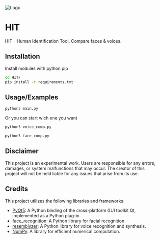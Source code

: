 
![Logo](https://example.example/example.png)

# HIT

HIT - Human Identification Tool. Compare faces & voices.


## Installation

Install modules with python pip

```bash
cd HIT/
pip install -r requirements.txt
```
    
## Usage/Examples

```bash
python3 main.py
```

Or you can start wich one you want

```bash
python3 voice_comp.py
```

```bash
python3 face_comp.py
```
## Disclaimer

This project is an experimental work. Users are responsible for any errors, damages, or system malfunctions that may occur. The creator of this project will not be held liable for any issues that arise from its use.
## Credits

This project utilizes the following libraries and frameworks:

- [PyQt5](https://www.riverbankcomputing.com/software/pyqt/): A Python binding of the cross-platform GUI toolkit Qt, implemented as a Python plug-in.
- [face_recognition](https://github.com/ageitgey/face_recognition): A Python library for facial recognition.
- [resemblyzer](https://github.com/resemble-ai/resemblyzer): A Python library for voice recognition and synthesis.
- [NumPy](https://numpy.org/): A library for efficient numerical computation.
